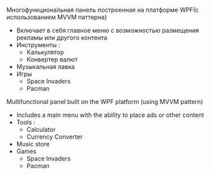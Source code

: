 Многофункциона́льная панель построенная на платформе WPF(с использованием MVVM паттерна)
  - Включает в себя главное меню с возможностью размещения рекламы или другого контента
  - Инструменты :
     - Калькулятор
     - Конвертер валют
  - Музыкальная лавка
  - Игры
    - Space Invaders
    - Pacman
   
Multifunctional panel built on the WPF platform (using MVVM pattern)
  - Includes a main menu with the ability to place ads or other content
  - Tools :
    - Calculator
    - Currency Converter
  - Music store
  - Games
    - Space Invaders
    - Pacman
